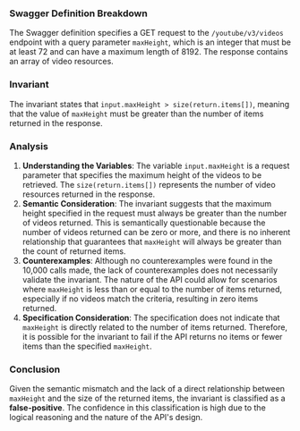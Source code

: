### Swagger Definition Breakdown
The Swagger definition specifies a GET request to the `/youtube/v3/videos` endpoint with a query parameter `maxHeight`, which is an integer that must be at least 72 and can have a maximum length of 8192. The response contains an array of video resources.

### Invariant
The invariant states that `input.maxHeight > size(return.items[])`, meaning that the value of `maxHeight` must be greater than the number of items returned in the response.

### Analysis
1. **Understanding the Variables**: The variable `input.maxHeight` is a request parameter that specifies the maximum height of the videos to be retrieved. The `size(return.items[])` represents the number of video resources returned in the response.
2. **Semantic Consideration**: The invariant suggests that the maximum height specified in the request must always be greater than the number of videos returned. This is semantically questionable because the number of videos returned can be zero or more, and there is no inherent relationship that guarantees that `maxHeight` will always be greater than the count of returned items.
3. **Counterexamples**: Although no counterexamples were found in the 10,000 calls made, the lack of counterexamples does not necessarily validate the invariant. The nature of the API could allow for scenarios where `maxHeight` is less than or equal to the number of items returned, especially if no videos match the criteria, resulting in zero items returned.
4. **Specification Consideration**: The specification does not indicate that `maxHeight` is directly related to the number of items returned. Therefore, it is possible for the invariant to fail if the API returns no items or fewer items than the specified `maxHeight`.

### Conclusion
Given the semantic mismatch and the lack of a direct relationship between `maxHeight` and the size of the returned items, the invariant is classified as a **false-positive**. The confidence in this classification is high due to the logical reasoning and the nature of the API's design.
